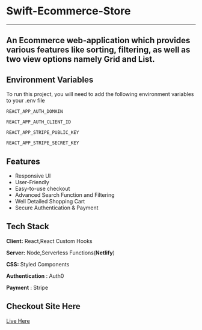# Swift-Ecommerce-Store

---

## An Ecommerce web-application which provides various features like sorting, filtering, as well as two view options namely Grid and List.

## Environment Variables

To run this project, you will need to add the following environment variables to your .env file

`REACT_APP_AUTH_DOMAIN`

`REACT_APP_AUTH_CLIENT_ID`

`REACT_APP_STRIPE_PUBLIC_KEY`

`REACT_APP_STRIPE_SECRET_KEY`

## Features

- Responsive UI
- User-Friendly
- Easy-to-use checkout
- Advanced Search Function and Filtering
- Well Detailed Shopping Cart
- Secure Authentication & Payment

## Tech Stack

**Client:** React,React Custom Hooks

**Server:** Node,Serverless Functions(**Netlify**)

**CSS:** Styled Components

**Authentication** : Auth0

**Payment** : Stripe

## Checkout Site Here

[Live Here](https://swift-ecommerce-store.netlify.app/)
